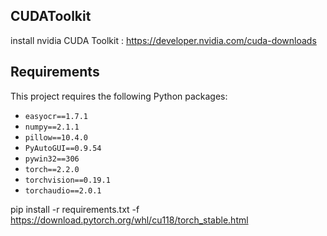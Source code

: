 ## CUDAToolkit
install nvidia CUDA Toolkit : https://developer.nvidia.com/cuda-downloads

## Requirements
This project requires the following Python packages:

- `easyocr==1.7.1`
- `numpy==2.1.1`
- `pillow==10.4.0`
- `PyAutoGUI==0.9.54`
- `pywin32==306`
- `torch==2.2.0`
- `torchvision==0.19.1`
- `torchaudio==2.0.1`

pip install -r requirements.txt -f https://download.pytorch.org/whl/cu118/torch_stable.html
